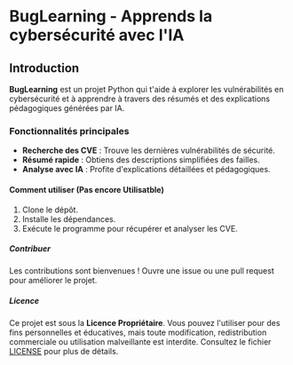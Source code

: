 # BugLearning - Apprends la cybersécurité avec l'IA

## Introduction

**BugLearning** est un projet Python qui t'aide à explorer les vulnérabilités en cybersécurité et à apprendre à travers des résumés et des explications pédagogiques générées par IA.

### Fonctionnalités principales

- **Recherche des CVE** : Trouve les dernières vulnérabilités de sécurité.
- **Résumé rapide** : Obtiens des descriptions simplifiées des failles.
- **Analyse avec IA** : Profite d'explications détaillées et pédagogiques.

#### Comment utiliser (Pas encore Utilisatble)

1. Clone le dépôt.
2. Installe les dépendances.
3. Exécute le programme pour récupérer et analyser les CVE.

##### Contribuer

Les contributions sont bienvenues ! Ouvre une issue ou une pull request pour améliorer le projet.

##### Licence

Ce projet est sous la **Licence Propriétaire**. Vous pouvez l'utiliser pour des fins personnelles et éducatives, mais toute modification, redistribution commerciale ou utilisation malveillante est interdite. Consultez le fichier [LICENSE](./LICENSE) pour plus de détails.

